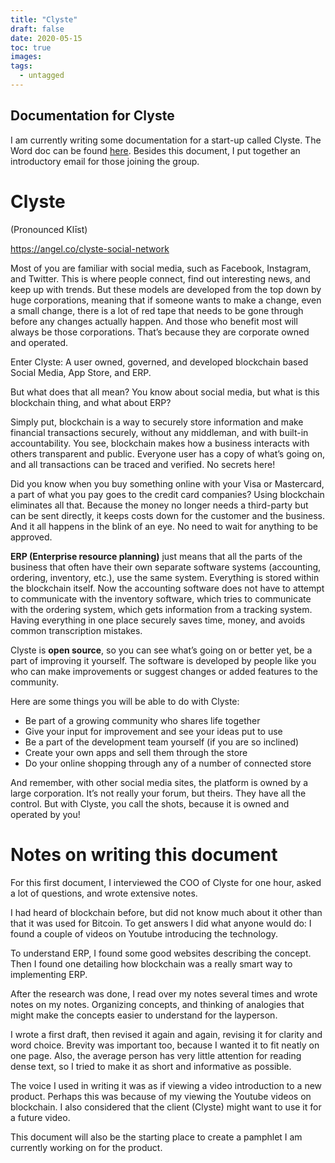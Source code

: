 ```yaml
---
title: "Clyste"
draft: false
date: 2020-05-15
toc: true
images:
tags:
  - untagged
---
```


## Documentation for Clyste

I am currently writing some documentation for a start-up called Clyste. The Word doc can be found [here](../uploads/Clyste-for-Jason-What-I-wrote.docx). Besides this document, I put together an introductory email for those joining the group.

# Clyste

(Pronounced Klīst)

https://angel.co/clyste-social-network

Most of you are familiar with social media, such as Facebook, Instagram, and Twitter. This is where people connect, find out interesting news, and keep up with trends. But these models are developed from the top down by huge corporations, meaning that if someone wants to make a change, even a small change, there is a lot of red tape that needs to be gone through before any changes actually happen. And those who benefit most will always be those corporations. That’s because they are corporate owned and operated.

Enter Clyste: A user owned, governed, and developed blockchain based Social Media, App Store, and ERP.

But what does that all mean? You know about social media, but what is this blockchain thing, and what about ERP?

Simply put, blockchain is a way to securely store information and make financial transactions securely, without any middleman, and with built-in accountability. You see, blockchain makes how a business interacts with others transparent and public. Everyone user has a copy of what’s going on, and all transactions can be traced and verified. No secrets here!

Did you know when you buy something online with your Visa or Mastercard, a part of what you pay goes to the credit card companies? Using blockchain eliminates all that. Because the money no longer needs a third-party but can be sent directly, it keeps costs down for the customer and the business. And it all happens in the blink of an eye. No need to wait for anything to be approved.

**ERP (Enterprise resource planning)** just means that all the parts of the business that often have their own separate software systems (accounting, ordering, inventory, etc.), use the same system. Everything is stored within the blockchain itself. Now the accounting software does not have to attempt to communicate with the inventory software, which tries to communicate with the ordering system, which gets information from a tracking system. Having everything in one place securely saves time, money, and avoids common transcription mistakes.

Clyste is **open source**, so you can see what’s going on or better yet, be a part of improving it yourself. The software is developed by people like you who can make improvements or suggest changes or added features to the community.

Here are some things you will be able to do with Clyste:

* Be part of a growing community who shares life together
* Give your input for improvement and see your ideas put to use
* Be a part of the development team yourself (if you are so inclined)
* Create your own apps and sell them through the store
* Do your online shopping through any of a number of connected store

And remember, with other social media sites, the platform is owned by a large corporation. It’s not really your forum, but theirs. They have all the control. But with Clyste, you call the shots, because it is owned and operated by you!

# Notes on writing this document

For this first document, I interviewed the COO of Clyste for one hour, asked a lot of questions, and wrote extensive notes.

I had heard of blockchain before, but did not know much about it other than that it was used for Bitcoin. To get answers I did what anyone would do: I found a couple of videos on Youtube introducing the technology.

To understand ERP, I found some good websites describing the concept. Then I found one detailing how blockchain was a really smart way to implementing ERP.

After the research was done, I read over my notes several times and wrote notes on my notes. Organizing concepts, and thinking of analogies that might make the concepts easier to understand for the layperson.

I wrote a first draft, then revised it again and again, revising it for clarity and word choice. Brevity was important too, because I wanted it to fit neatly on one page. Also, the average person has very little attention for reading dense text, so I tried to make it as short and informative as possible.

The voice I used in writing it was as if viewing a video introduction to a new product. Perhaps this was because of my viewing the Youtube videos on blockchain. I also considered that the client (Clyste) might want to use it for a future video.

This document will also be the starting place to create a pamphlet I am currently working on for the product.